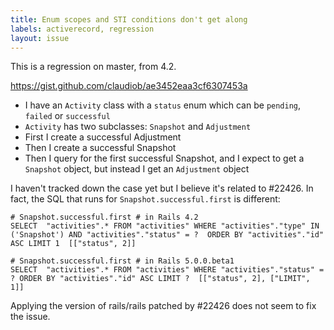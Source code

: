 ```yaml
---
title: Enum scopes and STI conditions don't get along
labels: activerecord, regression
layout: issue
---
```


This is a regression on master, from 4.2.

https://gist.github.com/claudiob/ae3452eaa3cf6307453a
- I have an `Activity` class with a `status` enum which can be `pending`, `failed` or `successful`
- `Activity` has two subclasses: `Snapshot` and `Adjustment`
- First I create a successful Adjustment
- Then I create a successful Snapshot
- Then I query for the first successful Snapshot, and I expect to get a `Snapshot` object, but instead I get an `Adjustment` object

I haven't tracked down the case yet but I believe it's related to #22426.
In fact, the SQL that runs for `Snapshot.successful.first` is different:

```
# Snapshot.successful.first # in Rails 4.2
SELECT  "activities".* FROM "activities" WHERE "activities"."type" IN ('Snapshot') AND "activities"."status" = ?  ORDER BY "activities"."id" ASC LIMIT 1  [["status", 2]]

# Snapshot.successful.first # in Rails 5.0.0.beta1
SELECT  "activities".* FROM "activities" WHERE "activities"."status" = ? ORDER BY "activities"."id" ASC LIMIT ?  [["status", 2], ["LIMIT", 1]]
```

Applying the version of rails/rails patched by #22426 does not seem to fix the issue.


